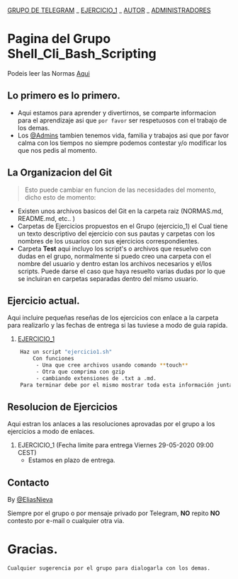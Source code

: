 [GRUPO DE TELEGRAM](https://t.me/shell_cli_bash_scripting) _ [EJERCICIO_1](ejercicio_1/EJERCICIO_1.md) _ [AUTOR](about.md) _ [ADMINISTRADORES](administradores.md) 
# Pagina del Grupo Shell_Cli_Bash_Scripting

Podeis leer las Normas [Aqui](NORMAS.md)

## Lo primero es lo primero.

 - Aqui estamos para aprender y divertirnos, se comparte informacion para el aprendizaje asi que `por favor` ser respetuosos con el trabajo de los demas.
 - Los [@Admins](administradores.md) tambien tenemos vida, familia y trabajos asi que por favor calma con los tiempos no siempre podemos contestar y/o modificar los que nos pedis al momento.

## La Organizacion del **Git**

> Esto puede cambiar en funcion de las necesidades del momento, dicho esto de momento:

- Existen unos archivos basicos del Git en la carpeta raiz (NORMAS.md, README.md, etc.. )
- Carpetas de Ejercicios propuestos en el Grupo (ejercicio_1) el Cual tiene un texto descriptivo del ejercicio con sus pautas y carpetas con los nombres de los usuarios con sus ejercicios correspondientes.
- Carpeta **Test** aqui incluyo los script's o archivos que resuelvo con dudas en el grupo, normalmente si puedo creo una carpeta con el nombre del usuario y dentro estan los archivos necesarios y el/los scripts.
Puede darse el caso que haya resuelto varias dudas por lo que se incluiran en carpetas separadas dentro del mismo usuario.

## Ejercicio actual.
Aqui incluire pequeñas reseñas de los ejercicios con enlace a la carpeta para realizarlo y las fechas de entrega si las tuviese a modo de guia rapida.

 1. [EJERCICIO_1](ejercicio_1/EJERCICIO_1.md)

```bash
	Haz un script "ejercicio1.sh"
        Con funciones
         - Una que cree archivos usando comando **touch**
         - Otra que comprima con gzip 
         - cambiando extensiones de .txt a .md.
	Para terminar debe por el mismo mostrar toda esta información junta en un pastebi
```
## Resolucion de Ejercicios
Aqui estran los anlaces a las resoluciones aprovadas por el grupo a los ejercicios a modo de enlaces.

 1. EJERCICIO_1 (Fecha limite para entrega Viernes 29-05-2020 09:00 CEST)
	- Estamos en plazo de entrega.

## Contacto

By [@EliasNieva](about.md)

Siempre por el grupo o por mensaje privado por Telegram, **NO** repito **NO** contesto por e-mail o cualquier otra via.

# Gracias.

````
Cualquier sugerencia por el grupo para dialogarla con los demas.
````

